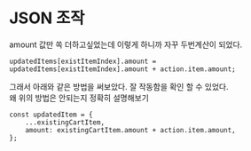 # JSON 조작

amount 값만 쏙 더하고싶었는데 이렇게 하니까 자꾸 두번계산이 되었다.

```
updatedItems[existItemIndex].amount =
updatedItems[existItemIndex].amount + action.item.amount;
```

그래서 아래와 같은 방법을 써보았다. 잘 작동함을 확인 할 수 있었다.<br>
왜 위의 방법은 안되는지 정확히 설명해보기

```
const updatedItem = {
	...existingCartItem,
	amount: existingCartItem.amount + action.item.amount,
};
```
